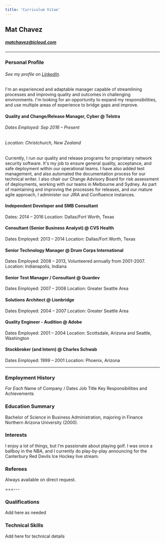 ```yaml
---
title: 'Curriculum Vitae'
---
```


## Mat Chavez
##### matchavez@icloud.com

---

### Personal Profile

###### _See my profile on [LinkedIn](linkedin.com/in/matchavez)._

I'm an experienced and adaptable manager capable of streamlining processes and improving quality and outcomes in challenging environments. I'm looking for an opportunity to expand my responsibilities, and use multiple areas of experience to bridge gaps and improve.

#### Quality and Change/Release Manager, Cyber @ Telstra

###### Dates Employed: Sep 2016 – Present
###### Location: Christchurch, New Zealand

Currently, I run our quality and release programs for proprietary network security software. It's my job to ensure general quality, acceptance, and safe deployment within our operational teams. I have also added test management, and also automated the documentation process for our technical writer. I also chair our Change Advisory Board for risk assessment of deployments, working with our teams in Melbourne and Sydney. As part of maintaining and improving the processes for releases, and our mature agile approach, I administer our JIRA and Confluence instances.


#### Independent Developer and SMB Consultant

Dates: 2014 – 2016
Location: Dallas/Fort Worth, Texas
  

#### Consultant (Senior Business Analyst) @ CVS Health
Dates Employed: 2013 – 2014
Location: Dallas/Fort Worth, Texas

  

#### Senior Technology Manager @ Drum Corps International

Dates Employed: 2008 – 2013, Volunteered annually from 2001-2007.
Location: Indianapolis, Indiana

  
#### Senior Test Manager / Consultant @ Quardev

Dates Employed: 2007 – 2008
Location: Greater Seattle Area

  
#### Solutions Architect @ Lionbridge

Dates Employed: 2004 – 2007
Location: Greater Seattle Area

  

#### Quality Engineer - Audition @ Adobe

Dates Employed: 2001 – 2004
Location: Scottsdale, Arizona and Seattle, Washington


#### Stockbroker (and Intern) @ Charles Schwab

Dates Employed: 1999 – 2001
Location: Phoenix, Arizona

---

### Employment History
*For Each*
Name of Company / Dates
Job Title
Key Responsibilities and Achievements

### Education Summary

Bachelor of Science in Business Administration, majoring in Finance
Northern Arizona University (2000).

### Interests

I enjoy a lot of things, but I'm passionate about playing golf. I was once a ballboy in the NBA, and I currently do play-by-play announcing for the Canterbury Red Devils Ice Hockey live stream. 

### Referees

Always available on direct request.

===---



### Qualifications

Add here as needed

### Technical Skills

Add here for technical details


